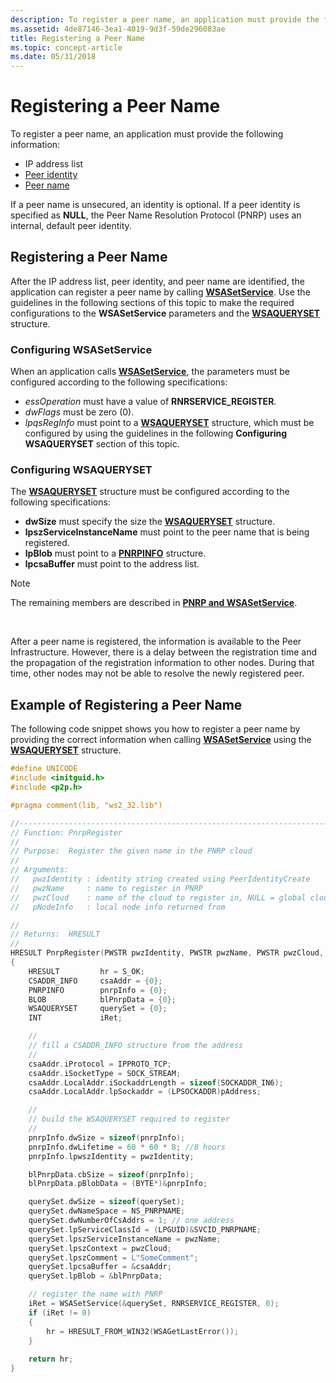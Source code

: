```yaml
---
description: To register a peer name, an application must provide the following information:IP address listPeer identityPeer nameIf a peer name is unsecured, an identity is optional.
ms.assetid: 4de87146-3ea1-4019-9d3f-59de296083ae
title: Registering a Peer Name
ms.topic: concept-article
ms.date: 05/31/2018
---
```


# Registering a Peer Name

To register a peer name, an application must provide the following information:

-   IP address list
-   [Peer identity](creating-a-peer-identity.md)
-   [Peer name](peer-names.md)

If a peer name is unsecured, an identity is optional. If a peer identity is specified as **NULL**, the Peer Name Resolution Protocol (PNRP) uses an internal, default peer identity.

## Registering a Peer Name

After the IP address list, peer identity, and peer name are identified, the application can register a peer name by calling [**WSASetService**](pnrp-and-wsasetservice.md). Use the guidelines in the following sections of this topic to make the required configurations to the **WSASetService** parameters and the [**WSAQUERYSET**](pnrp-and-wsaqueryset.md) structure.

### Configuring WSASetService

When an application calls [**WSASetService**](pnrp-and-wsasetservice.md), the parameters must be configured according to the following specifications:

-   *essOperation* must have a value of **RNRSERVICE\_REGISTER**.
-   *dwFlags* must be zero (0).
-   *lpqsRegInfo* must point to a [**WSAQUERYSET**](pnrp-and-wsaqueryset.md) structure, which must be configured by using the guidelines in the following **Configuring WSAQUERYSET** section of this topic.

### Configuring WSAQUERYSET

The [**WSAQUERYSET**](pnrp-and-wsaqueryset.md) structure must be configured according to the following specifications:

-   **dwSize** must specify the size the [**WSAQUERYSET**](pnrp-and-wsaqueryset.md) structure.
-   **lpszServiceInstanceName** must point to the peer name that is being registered.
-   **lpBlob** must point to a [**PNRPINFO**](/windows/desktop/api/Pnrpns/ns-pnrpns-pnrpinfo_v1) structure.
-   **lpcsaBuffer** must point to the address list.

> [!Note]  
> The remaining members are described in [**PNRP and WSASetService**](pnrp-and-wsasetservice.md).

 

After a peer name is registered, the information is available to the Peer Infrastructure. However, there is a delay between the registration time and the propagation of the registration information to other nodes. During that time, other nodes may not be able to resolve the newly registered peer.

## Example of Registering a Peer Name

The following code snippet shows you how to register a peer name by providing the correct information when calling [**WSASetService**](pnrp-and-wsasetservice.md) using the [**WSAQUERYSET**](pnrp-and-wsaqueryset.md) structure.


```C++
#define UNICODE
#include <initguid.h>
#include <p2p.h>

#pragma comment(lib, "ws2_32.lib")

//-------------------------------------------------------------------------
// Function: PnrpRegister
//
// Purpose:  Register the given name in the PNRP cloud
//
// Arguments:
//   pwzIdentity : identity string created using PeerIdentityCreate
//   pwzName     : name to register in PNRP
//   pwzCloud    : name of the cloud to register in, NULL = global cloud
//   pNodeInfo   : local node info returned from 

//
// Returns:  HRESULT
//
HRESULT PnrpRegister(PWSTR pwzIdentity, PWSTR pwzName, PWSTR pwzCloud, SOCKADDR_IN6* pAddress)
{
    HRESULT         hr = S_OK;
    CSADDR_INFO     csaAddr = {0};
    PNRPINFO        pnrpInfo = {0};
    BLOB            blPnrpData = {0};
    WSAQUERYSET     querySet = {0};
    INT             iRet;

    //
    // fill a CSADDR_INFO structure from the address
    //
    csaAddr.iProtocol = IPPROTO_TCP;
    csaAddr.iSocketType = SOCK_STREAM;
    csaAddr.LocalAddr.iSockaddrLength = sizeof(SOCKADDR_IN6);
    csaAddr.LocalAddr.lpSockaddr = (LPSOCKADDR)pAddress; 

    //
    // build the WSAQUERYSET required to register
    //
    pnrpInfo.dwSize = sizeof(pnrpInfo);
    pnrpInfo.dwLifetime = 60 * 60 * 8; //8 hours
    pnrpInfo.lpwszIdentity = pwzIdentity;

    blPnrpData.cbSize = sizeof(pnrpInfo);
    blPnrpData.pBlobData = (BYTE*)&pnrpInfo;

    querySet.dwSize = sizeof(querySet);
    querySet.dwNameSpace = NS_PNRPNAME;
    querySet.dwNumberOfCsAddrs = 1; // one address
    querySet.lpServiceClassId = (LPGUID)&SVCID_PNRPNAME;
    querySet.lpszServiceInstanceName = pwzName;
    querySet.lpszContext = pwzCloud;
    querySet.lpszComment = L"SomeComment";
    querySet.lpcsaBuffer = &csaAddr;
    querySet.lpBlob = &blPnrpData;

    // register the name with PNRP
    iRet = WSASetService(&querySet, RNRSERVICE_REGISTER, 0);
    if (iRet != 0)
    {
        hr = HRESULT_FROM_WIN32(WSAGetLastError());
    }
    
    return hr;
}
```



 

 



